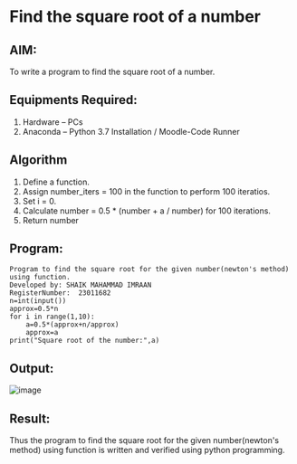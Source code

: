 # Find the square root of a number

## AIM:
To write a program to find the square root of a number.

## Equipments Required:
1. Hardware – PCs
2. Anaconda – Python 3.7 Installation / Moodle-Code Runner

## Algorithm
1. Define a function.
2. Assign number_iters = 100 in the function to perform 100 iteratios.
3. Set i = 0.
4. Calculate  number = 0.5 * (number + a / number) for 100 iterations.
5. Return number

## Program:
```
Program to find the square root for the given number(newton's method) using function.
Developed by: SHAIK MAHAMMAD IMRAAN
RegisterNumber:  23011682
n=int(input())
approx=0.5*n
for i in range(1,10):
    a=0.5*(approx+n/approx)
    approx=a
print("Square root of the number:",a)

```

## Output:


![image](https://github.com/IMRAAN2005/Square-root-of-a-number/assets/149347407/25f80e8b-f652-4b00-86b7-ccf409cdb01e)

## Result:
Thus the program to find the square root for the given number(newton's method) using function is written and verified using python programming.
